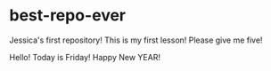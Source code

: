 # best-repo-ever
Jessica's first repository!
This is my first lesson! Please give me five!

Hello! Today is Friday! Happy New YEAR!
